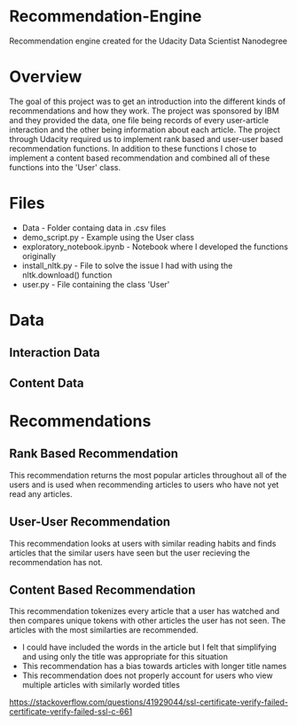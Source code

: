 # Recommendation-Engine
Recommendation engine created for the Udacity Data Scientist Nanodegree


# Overview 
The goal of this project was to get an introduction into the different kinds of recommendations and how they work. The project was sponsored by IBM and they provided the data, one file being records of every user-article interaction and the other being information about each article. The project through Udacity required us to implement rank based and user-user based recommendation functions. In addition to these functions I chose to implement a content based recommendation and combined all of these functions into the 'User' class.  

# Files
* Data - Folder containg data in .csv files
* demo_script.py - Example using the User class
* exploratory_notebook.ipynb - Notebook where I developed the functions originally 
* install_nltk.py - File to solve the issue I had with using the nltk.download() function 
* user.py - File containing the class 'User' 

# Data
## Interaction Data

## Content Data

# Recommendations
## Rank Based Recommendation 
This recommendation returns the most popular articles throughout all of the users and is used when recommending articles to users who have not yet read any articles. 

## User-User Recommendation 
This recommendation looks at users with similar reading habits and finds articles that the similar users have seen but the user recieving the recommendation has not. 

## Content Based Recommendation 
This recommendation tokenizes every article that a user has watched and then compares unique tokens with other articles the user has not seen. The articles with the most similarties are recommended. 

* I could have included the words in the article but I felt that simplifying and using only the title was appropriate for this situation
* This recommendation has a bias towards articles with longer title names
* This recommendation does not properly account for users who view multiple articles with similarly worded titles

https://stackoverflow.com/questions/41929044/ssl-certificate-verify-failed-certificate-verify-failed-ssl-c-661
